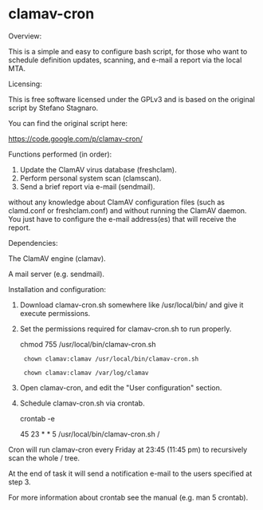 clamav-cron
=========

Overview:

This is a simple and easy to configure bash script, for those who want to schedule definition updates, scanning, and e-mail a report via the local MTA.

Licensing:

This is free software licensed under the GPLv3 and is based on the original script by Stefano Stagnaro.

You can find the original script here:

https://code.google.com/p/clamav-cron/

Functions performed (in order):

1. Update the ClamAV virus database (freshclam).
2. Perform personal system scan (clamscan).
3. Send a brief report via e-mail (sendmail).

without any knowledge about ClamAV configuration files (such as clamd.conf or freshclam.conf) and without running the ClamAV daemon. You just have to configure the e-mail address(es) that will receive the report.

Dependencies:

The ClamAV engine (clamav).

A mail server (e.g. sendmail).

Installation and configuration:

1. Download clamav-cron.sh somewhere like /usr/local/bin/ and give it execute permissions.

2. Set the permissions required for clamav-cron.sh to run properly.
 
	chmod 755 /usr/local/bin/clamav-cron.sh

        chown clamav:clamav /usr/local/bin/clamav-cron.sh
        
        chown clamav:clamav /var/log/clamav

3. Open clamav-cron, and edit the "User configuration" section.

4. Schedule clamav-cron.sh via crontab.

	crontab -e 

	45 23 * * 5 /usr/local/bin/clamav-cron.sh /

Cron will run clamav-cron every Friday at 23:45 (11:45 pm) to recursively scan the whole / tree. 

At the end of task it will send a notification e-mail to the users specified at step 3. 

For more information about crontab see the manual (e.g. man 5 crontab).

